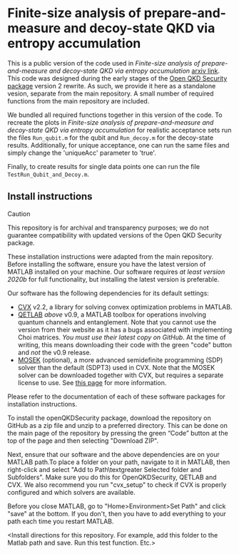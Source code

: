 # Finite-size analysis of prepare-and-measure and decoy-state QKD via entropy accumulation

This is a public version of the code used in *Finite-size analysis of prepare-and-measure and decoy-state QKD via entropy accumulation* [arxiv link](https://arxiv.org/abs/2406.10198). This code was designed during the early stages of the [Open QKD Security package](https://github.com/Optical-Quantum-Communication-Theory/openQKDsecurity) version 2 rewrite. As such, we provide it here as a standalone vesion, separate from the main repository. A small number of required functions from the main repository are included.

We bundled all required functions together in this version of the code. To recreate the plots in *Finite-size analysis of prepare-and-measure and decoy-state QKD via entropy accumulation* for realistic acceptance sets run the files `Run_qubit.m` for the qubit and `Run_decoy.m` for the decoy-state results. 
Additionally, for unique acceptance, one can run the same files and simply change the 'uniqueAcc' parameter to 'true'.

Finally, to create results for single data points one can run the file `TestRun_Qubit_and_Decoy.m`.

## Install instructions
> [!CAUTION]
> This repository is for archival and transparency purposes; we do not guarantee compatibility with updated versions of the Open QKD Security package.


These installation instructions were adapted from the main repository.
Before installing the software, ensure you have the latest version of MATLAB installed on your machine.
Our software requires *at least version 2020b* for full functionality, but installing the latest version is preferable.

Our software has the following dependencies for its default settings:

- [CVX](https://cvxr.com/cvx/download/) v2.2, a library for solving convex optimization problems in MATLAB.
- [QETLAB](https://github.com/nathanieljohnston/QETLAB) *above* v0.9, a MATLAB toolbox for operations involving quantum channels and entanglement. Note that you cannot use the version from their website as it has a bugs associated with implementing Choi matrices. *You must use their latest copy on GitHub*. At the time of writing, this means downloading their code with the green "code" button and *not* the v0.9 release.
- [MOSEK](https://www.mosek.com/) (optional), a more advanced semidefinite programming (SDP) solver than the default (SDPT3) used in CVX. Note that the MOSEK solver can be downloaded together with CVX, but requires a separate license to use. See [this page](https://cvxr.com/cvx/doc/mosek.html) for more information.

Please refer to the documentation of each of these software packages for installation instructions.

To install the openQKDSecurity package, download the repository on GitHub as a zip file and unzip to a preferred directory. This can be done on the main page of the repository by pressing the green “Code” button at the top of the page and then selecting "Download ZIP".

Next, ensure that our software and the above dependencies are on your MATLAB path.To place a folder on your path, navigate to it in MATLAB, then right-click and select "Add to Path\textgreater Selected folder and Subfolders". Make sure you do this for OpenQKDSecurity, QETLAB and CVX. We also recommend you run "cvx_setup" to check if CVX is properly configured and which solvers are available.

Before you close MATLAB, go to "Home\>Environment\>Set Path" and click "save" at the bottom. If you don't, then you have to add everything to your path each time you restart MATLAB.

\<Install directions for this repository. For example, add this folder to the Matlab path and save. Run this test function. Etc.\>
